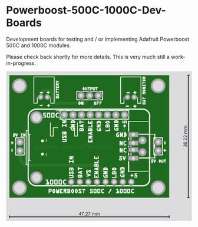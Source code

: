 # Powerboost-500C-1000C-Dev-Boards
Development boards for testing and / or implementing Adafruit Powerboost 500C and 1000C modules.

Please check back shortly for more details. This is very much still a work-in-progress.

![PCB examples](https://github.com/GOTO-GOSUB/Powerboost-500C-1000C-Dev-Boards/blob/32b2ef76b31aaee38c0c1a83043d1e84eaa82429/Images/Compact%20Dual%20500C%201000C%20PCB%20render.png)
